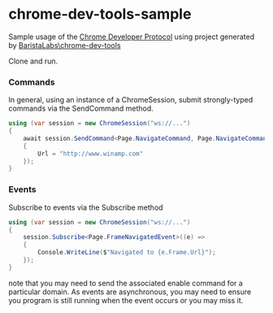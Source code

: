 # chrome-dev-tools-sample
Sample usage of the [Chrome Developer Protocol](https://developer.chrome.com/devtools/docs/debugger-protocol) using project generated by [BaristaLabs\chrome-dev-tools](https://github.com/BaristaLabs/chrome-dev-tools)

Clone and run.

### Commands

In general, using an instance of a ChromeSession, submit strongly-typed commands via the SendCommand method.

``` CS
using (var session = new ChromeSession("ws://...")
{
    await session.SendCommand<Page.NavigateCommand, Page.NavigateCommandResponse>(new Page.NavigateCommand
    {
        Url = "http://www.winamp.com"
    });
}
```

### Events

Subscribe to events via the Subscribe method

``` CS
using (var session = new ChromeSession("ws://...")
{
    session.Subscribe<Page.FrameNavigatedEvent>((e) =>
    {
        Console.WriteLine($"Navigated to {e.Frame.Url}");
    });
}
```

note that you may need to send the associated enable command for a particular domain.
As events are asynchronous, you may need to ensure you program is still running when the event occurs or you may miss it.
